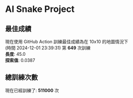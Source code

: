 
# AI Snake Project

## **最佳成績**











現在使用 GitHub Action 訓練最佳成績為在 10x10 的地圖情況下  
(時間 2024-12-01 23:39:31) 第 **649** 次訓練  
**長度**: 45.0  
**探索值**: 0.0387























## 總訓練次數
現在已經訓練了: **511000** 次

